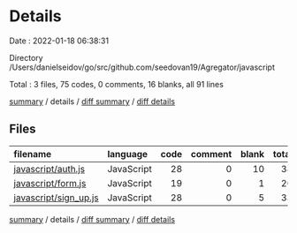 # Details

Date : 2022-01-18 06:38:31

Directory /Users/danielseidov/go/src/github.com/seedovan19/Agregator/javascript

Total : 3 files,  75 codes, 0 comments, 16 blanks, all 91 lines

[summary](results.md) / details / [diff summary](diff.md) / [diff details](diff-details.md)

## Files
| filename | language | code | comment | blank | total |
| :--- | :--- | ---: | ---: | ---: | ---: |
| [javascript/auth.js](/javascript/auth.js) | JavaScript | 28 | 0 | 10 | 38 |
| [javascript/form.js](/javascript/form.js) | JavaScript | 19 | 0 | 1 | 20 |
| [javascript/sign_up.js](/javascript/sign_up.js) | JavaScript | 28 | 0 | 5 | 33 |

[summary](results.md) / details / [diff summary](diff.md) / [diff details](diff-details.md)